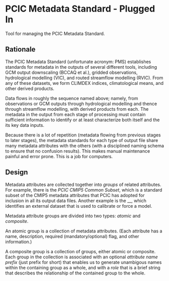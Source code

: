 # PCIC Metadata Standard - Plugged In

Tool for managing the PCIC Metadata Standard.

## Rationale

The PCIC Metadata Standard (unfortunate acronym: PMS) establishes standards for metadata in the outputs of several
different tools, including GCM output downscaling (BCCAQ et al.), gridded observations, hydrological modelling (VIC), 
and routed streamflow modelling (RVIC). From any of these datasets, we form CLIMDEX indices, climatological means,
and other derived products.

Data flows in roughly the sequence named above; namely, from observations or GCM outputs through hydrological modelling
and thence through streamflow modelling, with derived products from each. 
The metadata in the output from each stage of processing must contain sufficient information to identify or at least
characterize both itself and the its key data inputs.

Because there is a lot of repetition (metadata flowing from previous stages to later stages), 
the metadata standards for each type of output file 
share many metadata attributes with the others (with a disciplined naming schema to ensure that no confusion results).
This makes manual maintenance painful and error prone. This is a job for computers.

## Design

Metadata attributes are collected together into _groups_ of related attributes. 
For example, there is the _PCIC CMIP5 Common Subset_,
which is a standard subset of the CMIP5 metadata attributes that PCIC has adopted for inclusion in all its output
data files. Another example is the __, which identifies an external dataset that is used to 
calibrate or force a model.

Metadata attribute groups are divided into two types: _atomic_ and _composite_.

An atomic group is a collection of metadata attributes. (Each attribute has a name, description, 
required (mandatory/optional) flag, and other information.)

A composite group is a collection of groups, either atomic or composite. 
Each group in the collection is associated with an optional _attribute name prefix_ (just prefix for short)
that enables us to generate unambigous names within the containing group as a whole, 
and with a _role_ that is a brief string that describes the relationship of the
contained group to the whole.

